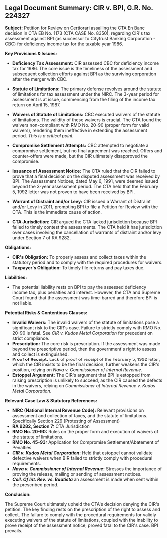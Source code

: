 ## Legal Document Summary: CIR v. BPI, G.R. No. 224327

**Subject:** Petition for Review on Certiorari assailing the CTA En Banc decision in CTA EB No. 1173 (CTA CASE No. 8350), regarding CIR's tax assessment against BPI (as successor to Citytrust Banking Corporation - CBC) for deficiency income tax for the taxable year 1986.

**Key Provisions & Issues:**

*   **Deficiency Tax Assessment:** CIR assessed CBC for deficiency income tax for 1986. The core issue is the timeliness of the assessment and subsequent collection efforts against BPI as the surviving corporation after the merger with CBC.

*   **Statute of Limitations:** The primary defense revolves around the statute of limitations for tax assessment under the NIRC. The 3-year period for assessment is at issue, commencing from the filing of the income tax return on April 15, 1987.

*   **Waivers of Statute of Limitations:** CBC executed waivers of the statute of limitations. The validity of these waivers is crucial. The CTA found the waivers non-compliant with RMO No. 20-90 (proper form for valid waivers), rendering them ineffective in extending the assessment period. *This is a critical point.*

*   **Compromise Settlement Attempts:** CBC attempted to negotiate a compromise settlement, but no final agreement was reached. Offers and counter-offers were made, but the CIR ultimately disapproved the compromise.

*   **Issuance of Assessment Notice:** The CTA ruled that the CIR failed to prove that a final decision on the disputed assessment was received by BPI. The Assessment Notices, dated May 6, 1991, were deemed issued beyond the 3-year assessment period. The CTA held that the February 5, 1992 letter was not proven to have been received by BPI.

*   **Warrant of Distraint and/or Levy:**  CIR issued a Warrant of Distraint and/or Levy in 2011, prompting BPI to file a Petition for Review with the CTA. This is the immediate cause of action.

*   **CTA Jurisdiction:** CIR argued the CTA lacked jurisdiction because BPI failed to timely contest the assessments. The CTA held it has jurisdiction over cases involving the cancellation of warrants of distraint and/or levy under Section 7 of RA 9282.

**Obligations:**

*   **CIR's Obligation:** To properly assess and collect taxes within the statutory period and to comply with the required procedures for waivers.
*   **Taxpayer's Obligation:** To timely file returns and pay taxes due.

**Liabilities:**

*   The potential liability rests on BPI to pay the assessed deficiency income tax, plus penalties and interest. However, the CTA and Supreme Court found that the assessment was time-barred and therefore BPI is not liable.

**Potential Risks & Contentious Clauses:**

*   **Invalid Waivers:** The invalid waivers of the statute of limitations pose a significant risk to the CIR's case. Failure to strictly comply with RMO No. 20-90 is fatal. See *CIR v. Kudos Metal Corporation* for precedent on strict compliance.
*   **Prescription:**  The core risk is prescription. If the assessment was made beyond the prescriptive period, then the government's right to assess and collect is extinguished.
*   **Proof of Receipt:** Lack of proof of receipt of the February 5, 1992 letter, which the CIR insists to be the final decision, further weakens the CIR's position, relying on *Nava v. Commissioner of Internal Revenue*.
*   **Estoppel Argument:** The CIR's argument that BPI is estopped from raising prescription is unlikely to succeed, as the CIR caused the defects in the waivers, relying on *Commissioner of Internal Revenue v. Kudos Metal Corporation*.

**Relevant Case Law & Statutory References:**

*   **NIRC (National Internal Revenue Code):** Relevant provisions on assessment and collection of taxes, and the statute of limitations. Specifically Section 229 (Protesting of Assessment)
*   **RA 9282, Section 7:** CTA Jurisdiction
*   **RMO No. 20-90:** Rules on the proper form and execution of waivers of the statute of limitations.
*   **RMO No. 45-93:** Application for Compromise Settlement/Abatement of Penalties
*   **_CIR v. Kudos Metal Corporation_:**  Held that estoppel cannot validate defective waivers when BIR failed to strictly comply with procedural requirements.
*   **_Nava v. Commissioner of Internal Revenue_:** Stresses the importance of proving the release, mailing or sending of assessment notices.
*   **_Coll. Of Int. Rev. vs. Bautista_** an assessment is made when sent within the prescribed period.

**Conclusion:**

The Supreme Court ultimately upheld the CTA's decision denying the CIR's petition. The key finding rests on the prescription of the right to assess and collect. The failure to comply with the procedural requirements for validly executing waivers of the statute of limitations, coupled with the inability to prove receipt of the assessment notice, proved fatal to the CIR's case. BPI prevails.

